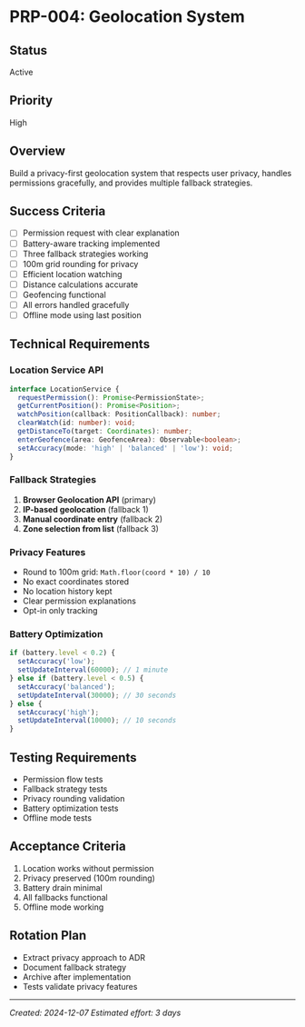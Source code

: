 # PRP-004: Geolocation System

## Status
Active

## Priority
High

## Overview
Build a privacy-first geolocation system that respects user privacy, handles permissions gracefully, and provides multiple fallback strategies.

## Success Criteria
- [ ] Permission request with clear explanation
- [ ] Battery-aware tracking implemented
- [ ] Three fallback strategies working
- [ ] 100m grid rounding for privacy
- [ ] Efficient location watching
- [ ] Distance calculations accurate
- [ ] Geofencing functional
- [ ] All errors handled gracefully
- [ ] Offline mode using last position

## Technical Requirements

### Location Service API
```typescript
interface LocationService {
  requestPermission(): Promise<PermissionState>;
  getCurrentPosition(): Promise<Position>;
  watchPosition(callback: PositionCallback): number;
  clearWatch(id: number): void;
  getDistanceTo(target: Coordinates): number;
  enterGeofence(area: GeofenceArea): Observable<boolean>;
  setAccuracy(mode: 'high' | 'balanced' | 'low'): void;
}
```

### Fallback Strategies
1. **Browser Geolocation API** (primary)
2. **IP-based geolocation** (fallback 1)
3. **Manual coordinate entry** (fallback 2)
4. **Zone selection from list** (fallback 3)

### Privacy Features
- Round to 100m grid: `Math.floor(coord * 10) / 10`
- No exact coordinates stored
- No location history kept
- Clear permission explanations
- Opt-in only tracking

### Battery Optimization
```typescript
if (battery.level < 0.2) {
  setAccuracy('low');
  setUpdateInterval(60000); // 1 minute
} else if (battery.level < 0.5) {
  setAccuracy('balanced');
  setUpdateInterval(30000); // 30 seconds
} else {
  setAccuracy('high');
  setUpdateInterval(10000); // 10 seconds
}
```

## Testing Requirements
- Permission flow tests
- Fallback strategy tests
- Privacy rounding validation
- Battery optimization tests
- Offline mode tests

## Acceptance Criteria
1. Location works without permission
2. Privacy preserved (100m rounding)
3. Battery drain minimal
4. All fallbacks functional
5. Offline mode working

## Rotation Plan
- Extract privacy approach to ADR
- Document fallback strategy
- Archive after implementation
- Tests validate privacy features

---
*Created: 2024-12-07*
*Estimated effort: 3 days*